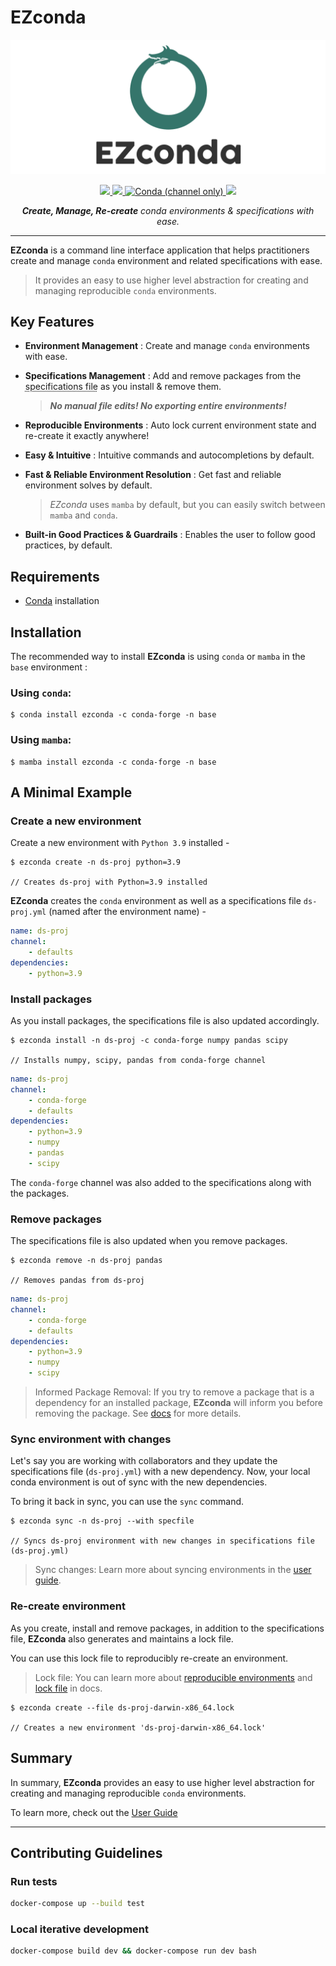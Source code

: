 # EZconda

![EZconda](https://github.com/SarthakJariwala/ezconda/blob/2945291bc9ef123cb52e9c6436906ac0728b0451/docs/logo.png)

<p align="center">
    <a href="https://github.com/SarthakJariwala/ezconda/actions?workflow=Tests">
        <img src="https://github.com/SarthakJariwala/ezconda/workflows/Tests/badge.svg">
    </a>
    <a href="https://codecov.io/gh/SarthakJariwala/ezconda">
        <img src="https://codecov.io/gh/SarthakJariwala/ezconda/branch/main/graph/badge.svg">
    </a>
    <a href="https://anaconda.org/conda-forge/ezconda">
        <img alt="Conda (channel only)" src="https://img.shields.io/conda/vn/conda-forge/ezconda">
    </a>
    <a href="https://ezconda.sarthakjariwala.com">
        <img src="https://github.com/SarthakJariwala/ezconda/workflows/Docs/badge.svg">
    </a>
</p>

<p align="center">
    <em><b>Create, Manage, Re-create</b> conda environments & specifications with ease.</em>
</p>

---

**EZconda** is a command line interface application that helps practitioners create and manage `conda` environment and related specifications with ease.

> It provides an easy to use higher level abstraction for creating and managing reproducible `conda` environments.

## Key Features

- **Environment Management** : Create and manage `conda` environments with ease.

- **Specifications Management** : Add and remove packages from the <abbr title="commonly known as environment.yml file">specifications file</abbr> as you install & remove them.
    
    > _**No manual file edits! No exporting entire environments!**_

- **Reproducible Environments** : Auto lock current environment state and re-create it exactly anywhere!

- **Easy & Intuitive** : Intuitive commands and autocompletions by default.

- **Fast & Reliable Environment Resolution** : Get fast and reliable environment solves by default.

    > *EZconda* uses `mamba` by default, but you can easily switch between `mamba` and `conda`.

- **Built-in Good Practices & Guardrails** : Enables the user to follow good practices, by default.

## Requirements

- [Conda](https://docs.conda.io/projects/conda/en/latest/user-guide/install/index.html) installation

## Installation

The recommended way to install **EZconda** is using `conda` or `mamba` in the `base` environment : 

### Using `conda`: 

```console
$ conda install ezconda -c conda-forge -n base
```

### Using `mamba`:

```console
$ mamba install ezconda -c conda-forge -n base
```

## A Minimal Example

### Create a new environment

Create a new environment with `Python 3.9` installed -

<div class="termy">

```console
$ ezconda create -n ds-proj python=3.9

// Creates ds-proj with Python=3.9 installed
```

</div>

**EZconda** creates the `conda` environment as well as a specifications file `ds-proj.yml` (named after the environment name) -

```YAML title="ds-proj.yml" hl_lines="1 5" 
name: ds-proj
channel:
    - defaults
dependencies:
    - python=3.9
```

### Install packages

As you install packages, the specifications file is also updated accordingly.

<div class="termy">

```console
$ ezconda install -n ds-proj -c conda-forge numpy pandas scipy

// Installs numpy, scipy, pandas from conda-forge channel
```

</div>

```YAML title="ds-proj.yml" hl_lines="3 7-9" 
name: ds-proj
channel:
    - conda-forge
    - defaults
dependencies:
    - python=3.9
    - numpy
    - pandas
    - scipy
```

The `conda-forge` channel was also added to the specifications along with the packages.

### Remove packages

The specifications file is also updated when you remove packages.

<div class="termy">

```console
$ ezconda remove -n ds-proj pandas

// Removes pandas from ds-proj
```

</div>

```YAML title="ds-proj.yml" hl_lines="7 8" 
name: ds-proj
channel:
    - conda-forge
    - defaults
dependencies:
    - python=3.9
    - numpy
    - scipy
```

> Informed Package Removal:
    If you try to remove a package that is a dependency for an installed package, **EZconda** will inform you before removing the package. See [docs](https://ezconda.sarthakjariwala.com/user_guide/remove_packages) for more details.

### Sync environment with changes

Let's say you are working with collaborators and they update the specifications file (`ds-proj.yml`) with a new dependency. Now, your local conda environment is out of sync with the new dependencies. 

To bring it back in sync, you can use the `sync` command.

<div class="termy">

```console
$ ezconda sync -n ds-proj --with specfile

// Syncs ds-proj environment with new changes in specifications file (ds-proj.yml)
```
</div>

> Sync changes:
    Learn more about syncing environments in the [user guide](https://ezconda.sarthakjariwala.com/user_guide/sync_env).

### Re-create environment

As you create, install and remove packages, in addition to the specifications file, **EZconda** also generates and maintains a lock file.

You can use this lock file to reproducibly re-create an environment.

> Lock file:
    You can learn more about [reproducible environments](https://ezconda.sarthakjariwala.com/design_decisions/reproducible_environments) and [lock file](https://ezconda.sarthakjariwala.com/design_decisions/lockfile) in docs.

<div class="termy">

```console
$ ezconda create --file ds-proj-darwin-x86_64.lock

// Creates a new environment 'ds-proj-darwin-x86_64.lock'
```
</div>


## Summary

In summary, **EZconda** provides an easy to use higher level abstraction for creating and managing reproducible `conda` environments.

To learn more, check out the [User Guide](https://ezconda.sarthakjariwala.com/user_guide/create_new_env)

---

## Contributing Guidelines

<!-- TODO Add contributing guidelines -->

### Run tests

```bash
docker-compose up --build test
```

### Local iterative development

```bash
docker-compose build dev && docker-compose run dev bash
```